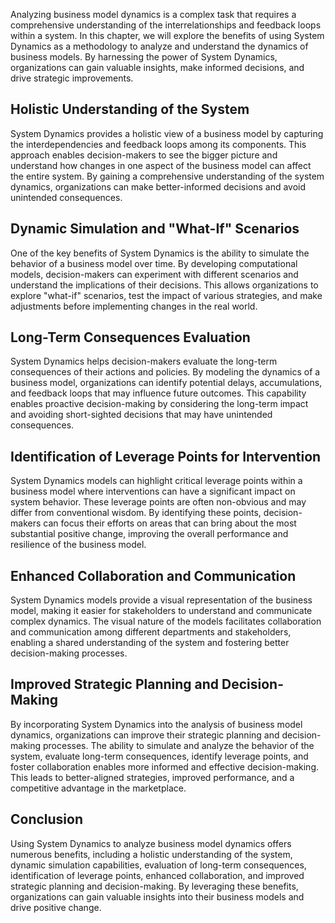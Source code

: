 
Analyzing business model dynamics is a complex task that requires a comprehensive understanding of the interrelationships and feedback loops within a system. In this chapter, we will explore the benefits of using System Dynamics as a methodology to analyze and understand the dynamics of business models. By harnessing the power of System Dynamics, organizations can gain valuable insights, make informed decisions, and drive strategic improvements.

## Holistic Understanding of the System

System Dynamics provides a holistic view of a business model by capturing the interdependencies and feedback loops among its components. This approach enables decision-makers to see the bigger picture and understand how changes in one aspect of the business model can affect the entire system. By gaining a comprehensive understanding of the system dynamics, organizations can make better-informed decisions and avoid unintended consequences.

## Dynamic Simulation and "What-If" Scenarios

One of the key benefits of System Dynamics is the ability to simulate the behavior of a business model over time. By developing computational models, decision-makers can experiment with different scenarios and understand the implications of their decisions. This allows organizations to explore "what-if" scenarios, test the impact of various strategies, and make adjustments before implementing changes in the real world.

## Long-Term Consequences Evaluation

System Dynamics helps decision-makers evaluate the long-term consequences of their actions and policies. By modeling the dynamics of a business model, organizations can identify potential delays, accumulations, and feedback loops that may influence future outcomes. This capability enables proactive decision-making by considering the long-term impact and avoiding short-sighted decisions that may have unintended consequences.

## Identification of Leverage Points for Intervention

System Dynamics models can highlight critical leverage points within a business model where interventions can have a significant impact on system behavior. These leverage points are often non-obvious and may differ from conventional wisdom. By identifying these points, decision-makers can focus their efforts on areas that can bring about the most substantial positive change, improving the overall performance and resilience of the business model.

## Enhanced Collaboration and Communication

System Dynamics models provide a visual representation of the business model, making it easier for stakeholders to understand and communicate complex dynamics. The visual nature of the models facilitates collaboration and communication among different departments and stakeholders, enabling a shared understanding of the system and fostering better decision-making processes.

## Improved Strategic Planning and Decision-Making

By incorporating System Dynamics into the analysis of business model dynamics, organizations can improve their strategic planning and decision-making processes. The ability to simulate and analyze the behavior of the system, evaluate long-term consequences, identify leverage points, and foster collaboration enables more informed and effective decision-making. This leads to better-aligned strategies, improved performance, and a competitive advantage in the marketplace.

## Conclusion

Using System Dynamics to analyze business model dynamics offers numerous benefits, including a holistic understanding of the system, dynamic simulation capabilities, evaluation of long-term consequences, identification of leverage points, enhanced collaboration, and improved strategic planning and decision-making. By leveraging these benefits, organizations can gain valuable insights into their business models and drive positive change.
